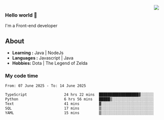 <img align='right' src="https://github-readme-stats.vercel.app/api?username=jumodada&show_icons=true&theme=vue">

### Hello world 👋

I'm a Front-end developer 
    
## About
-  **Learning :** Java | NodeJs
-  **Languages :** Javascript | Java
-  **Hobbies:** Dota | The Legend of Zelda

### My code time

<!--START_SECTION:waka-->

```txt
From: 07 June 2025 - To: 14 June 2025

TypeScript                 24 hrs 22 mins  ██████████████████▓░░░░░░   74.28 %
Python                     6 hrs 56 mins   █████▒░░░░░░░░░░░░░░░░░░░   21.15 %
Text                       41 mins         ▓░░░░░░░░░░░░░░░░░░░░░░░░   02.11 %
SQL                        17 mins         ▒░░░░░░░░░░░░░░░░░░░░░░░░   00.87 %
YAML                       15 mins         ▒░░░░░░░░░░░░░░░░░░░░░░░░   00.76 %
```

<!--END_SECTION:waka-->
